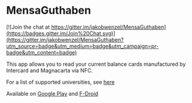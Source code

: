 MensaGuthaben
=============

[![Join the chat at https://gitter.im/jakobwenzel/MensaGuthaben](https://badges.gitter.im/Join%20Chat.svg)](https://gitter.im/jakobwenzel/MensaGuthaben?utm_source=badge&utm_medium=badge&utm_campaign=pr-badge&utm_content=badge)

This app allows you to read your current balance cards manufactured by Intercard and Magnacarta via NFC. 

For a list of supported universities, see [here](docs/Readme.md#working-universities)

Available on [Google Play](https://play.google.com/store/apps/details?id=de.yazo_games.mensaguthaben) and [F-Droid](https://f-droid.org/app/de.yazo_games.mensaguthaben)
